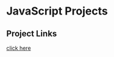 # JavaScript Projects

## Project Links
[click here](https://ajayaswain.in)


<!-- ### Project-1 
```javascript
console.log("Hello Ajaya")

```  -->

